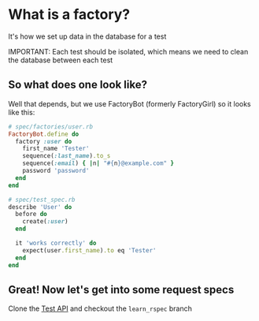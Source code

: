 <!--Meta theme:solarized title:Learn RSpec 02-->

<!--sec 1.1-->
# What is a factory?

<!--sec 1.2-->
It's how we set up data in the database for a test

<!--sec 1.3-->
IMPORTANT: Each test should be isolated, which means we need to clean the database between each test

<!--sec 2.1-->
## So what does one look like?

<!--sec 2.2-->
Well that depends, but we use FactoryBot (formerly FactoryGirl) so it looks like this:
```ruby
# spec/factories/user.rb
FactoryBot.define do
  factory :user do
    first_name 'Tester'
    sequence(:last_name).to_s
    sequence(:email) { |n| "#{n}@example.com" }
    password 'password'
  end
end 

# spec/test_spec.rb
describe 'User' do
  before do
    create(:user)
  end

  it 'works correctly' do
    expect(user.first_name).to eq 'Tester'
  end
end
```

<!--sec 3.1-->
## Great! Now let's get into some request specs
Clone the [Test API](https://github.com/custompro98/pocket-rails) and checkout the `learn_rspec` branch
